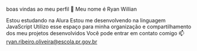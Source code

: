 boas vindas ao meu perfil 💙
Meu nome é Ryan Willian

Estou estudando na Alura
Estou me desenvolvendo na linguagem JavaScript
Utilizo esse espaço para minha organização e compartilhamento dos meu projetos desenvolvidos
Você pode entrar em contato comigo 📫
ryan.ribeiro.oliveira@escola.pr.gov.br
